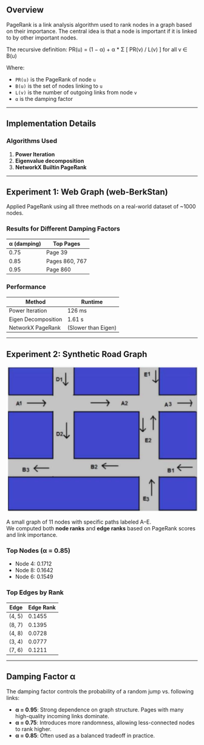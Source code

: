 ## Overview

PageRank is a link analysis algorithm used to rank nodes in a graph based on their importance. The central idea is that a node is important if it is linked to by other important nodes.

The recursive definition:
PR(u) = (1 − α) + α * Σ [ PR(v) / L(v) ] for all v ∈ B(u)


Where:  
- `PR(u)` is the PageRank of node `u`  
- `B(u)` is the set of nodes linking to `u`  
- `L(v)` is the number of outgoing links from node `v`  
- `α` is the damping factor

---

## Implementation Details

### Algorithms Used

1. **Power Iteration**
2. **Eigenvalue decomposition**
3. **NetworkX Builtin PageRank**

---

## Experiment 1: Web Graph (web-BerkStan)

Applied PageRank using all three methods on a real-world dataset of ~1000 nodes.

### Results for Different Damping Factors

| α (damping) | Top Pages |
|-------------|-----------|
| 0.75        | Page 39    |
| 0.85        | Pages 860, 767 |
| 0.95        | Page 860   |

### Performance

| Method                | Runtime |
|-----------------------|---------|
| Power Iteration       | 126 ms  |
| Eigen Decomposition   | 1.61 s  |
| NetworkX PageRank     | (Slower than Eigen) |
---

## Experiment 2: Synthetic Road Graph

![PageRank Graph](experiment2.png)

A small graph of 11 nodes with specific paths labeled A–E.  
We computed both **node ranks** and **edge ranks** based on PageRank scores and link importance.

### Top Nodes (α = 0.85)

- Node 4: 0.1712  
- Node 8: 0.1642  
- Node 6: 0.1549

### Top Edges by Rank

| Edge   | Edge Rank |
|--------|-----------|
| (4, 5) | 0.1455    |
| (8, 7) | 0.1395    |
| (4, 8) | 0.0728    |
| (3, 4) | 0.0777    |
| (7, 6) | 0.1211    |

---

## Damping Factor α

The damping factor controls the probability of a random jump vs. following links:

- **α = 0.95**: Strong dependence on graph structure. Pages with many high-quality incoming links dominate.
- **α = 0.75**: Introduces more randomness, allowing less-connected nodes to rank higher.
- **α = 0.85**: Often used as a balanced tradeoff in practice.

